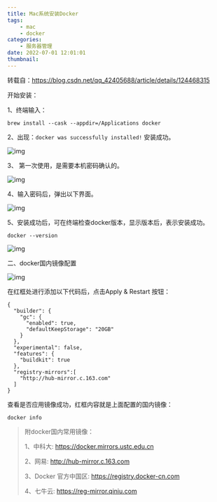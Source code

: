 ```yaml
---
title: Mac系统安装Docker
tags:
    - mac
    - docker
categories:
    - 服务器管理
date: 2022-07-01 12:01:01
thumbnail:
---
```


转载自：https://blog.csdn.net/qq_42405688/article/details/124468315

开始安装：

1、终端输入：

 ```shell
 brew install --cask --appdir=/Applications docker
 ```

2、出现：`docker was successfully installed!` 安装成功。

![img](https://file.pandacode.cn/blog/202208081615425.png)

3、 第一次使用，是需要本机密码确认的。

![img](https://file.pandacode.cn/blog/202208081616558.png)

4、输入密码后，弹出以下界面。

![img](https://file.pandacode.cn/blog/202208081616103.png)

5、安装成功后，可在终端检查docker版本，显示版本后，表示安装成功。

```shell
docker --version
```



![img](https://file.pandacode.cn/blog/202208081617222.png)


二、docker国内镜像配置

![img](https://file.pandacode.cn/blog/202208081617490.png)

 在红框处进行添加以下代码后，点击Apply & Restart 按钮：

```
{
  "builder": {
    "gc": {
      "enabled": true,
      "defaultKeepStorage": "20GB"
    }
  },
  "experimental": false,
  "features": {
    "buildkit": true
  },
  "registry-mirrors":[
    "http://hub-mirror.c.163.com"
  ]
}
```

查看是否应用镜像成功，红框内容就是上面配置的国内镜像：

```shell
docker info
```

>  附docker国内常用镜像：
>
> 1、中科大: https://docker.mirrors.ustc.edu.cn
>
> 2、网易: http://hub-mirror.c.163.com
>
> 3、Docker 官方中国区: https://registry.docker-cn.com
>
> 4、七牛云: https://reg-mirror.qiniu.com
